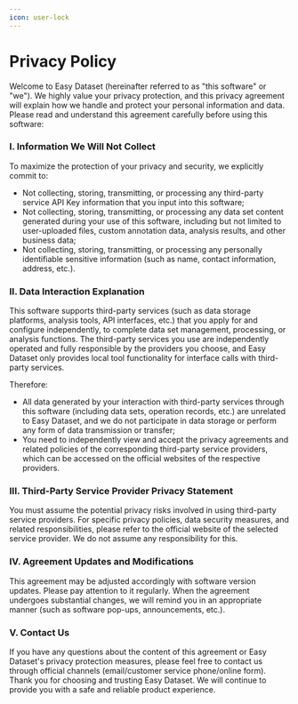 ```yaml
---
icon: user-lock
---
```


# Privacy Policy

Welcome to Easy Dataset (hereinafter referred to as "this software" or "we"). We highly value your privacy protection, and this privacy agreement will explain how we handle and protect your personal information and data. Please read and understand this agreement carefully before using this software:

### I. Information We Will Not Collect

To maximize the protection of your privacy and security, we explicitly commit to:

* Not collecting, storing, transmitting, or processing any third-party service API Key information that you input into this software;
* Not collecting, storing, transmitting, or processing any data set content generated during your use of this software, including but not limited to user-uploaded files, custom annotation data, analysis results, and other business data;
* Not collecting, storing, transmitting, or processing any personally identifiable sensitive information (such as name, contact information, address, etc.).

### II. Data Interaction Explanation

This software supports third-party services (such as data storage platforms, analysis tools, API interfaces, etc.) that you apply for and configure independently, to complete data set management, processing, or analysis functions. The third-party services you use are independently operated and fully responsible by the providers you choose, and Easy Dataset only provides local tool functionality for interface calls with third-party services.

Therefore:

* All data generated by your interaction with third-party services through this software (including data sets, operation records, etc.) are unrelated to Easy Dataset, and we do not participate in data storage or perform any form of data transmission or transfer;
* You need to independently view and accept the privacy agreements and related policies of the corresponding third-party service providers, which can be accessed on the official websites of the respective providers.

### III. Third-Party Service Provider Privacy Statement

You must assume the potential privacy risks involved in using third-party service providers. For specific privacy policies, data security measures, and related responsibilities, please refer to the official website of the selected service provider. We do not assume any responsibility for this.

### IV. Agreement Updates and Modifications

This agreement may be adjusted accordingly with software version updates. Please pay attention to it regularly. When the agreement undergoes substantial changes, we will remind you in an appropriate manner (such as software pop-ups, announcements, etc.).

### V. Contact Us

If you have any questions about the content of this agreement or Easy Dataset's privacy protection measures, please feel free to contact us through official channels (email/customer service phone/online form). Thank you for choosing and trusting Easy Dataset. We will continue to provide you with a safe and reliable product experience.
